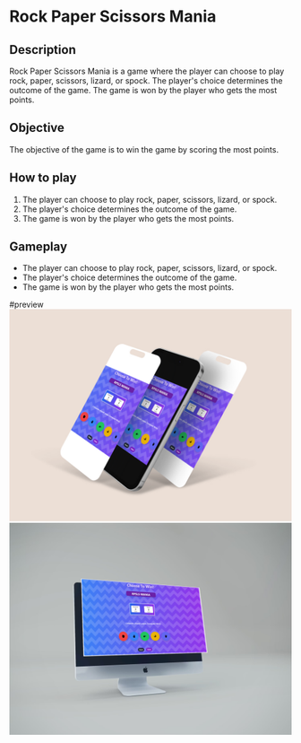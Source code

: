 # Rock Paper Scissors Mania

## Description

Rock Paper Scissors Mania is a game where the player can choose to play rock, paper, scissors, lizard, or spock. The player's choice determines the outcome of the game. The game is won by the player who gets the most points.

## Objective

The objective of the game is to win the game by scoring the most points.

## How to play

1. The player can choose to play rock, paper, scissors, lizard, or spock.
2. The player's choice determines the outcome of the game.
3. The game is won by the player who gets the most points.

## Gameplay

- The player can choose to play rock, paper, scissors, lizard, or spock.
- The player's choice determines the outcome of the game.
- The game is won by the player who gets the most points.

#preview
<img src="assests/images/mobile.png" width="auto" height="auto"/>
<img src="assests/images/laptop.png" width="auto" height="auto"/>
